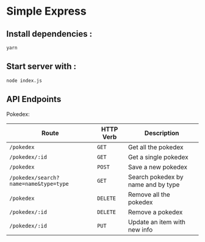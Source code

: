# Simple Express

## Install dependencies :

```
yarn
```

## Start server with :

```
node index.js
```

## API Endpoints

Pokedex:

| Route                                 | HTTP Verb | Description                        |
| ------------------------------------- | --------- | ---------------------------------- |
| `/pokedex`                            | `GET`     | Get all the pokedex                |
| `/pokedex/:id`                        | `GET`     | Get a single pokedex               |
| `/pokedex`                            | `POST`    | Save a new pokedex                 |
| `/pokedex/search?name=name&type=type` | `GET`     | Search pokedex by name and by type |
| `/pokedex`                            | `DELETE`  | Remove all the pokedex             |
| `/pokedex/:id`                        | `DELETE`  | Remove a pokedex                   |
| `/pokedex/:id`                        | `PUT`     | Update an item with new info       |
